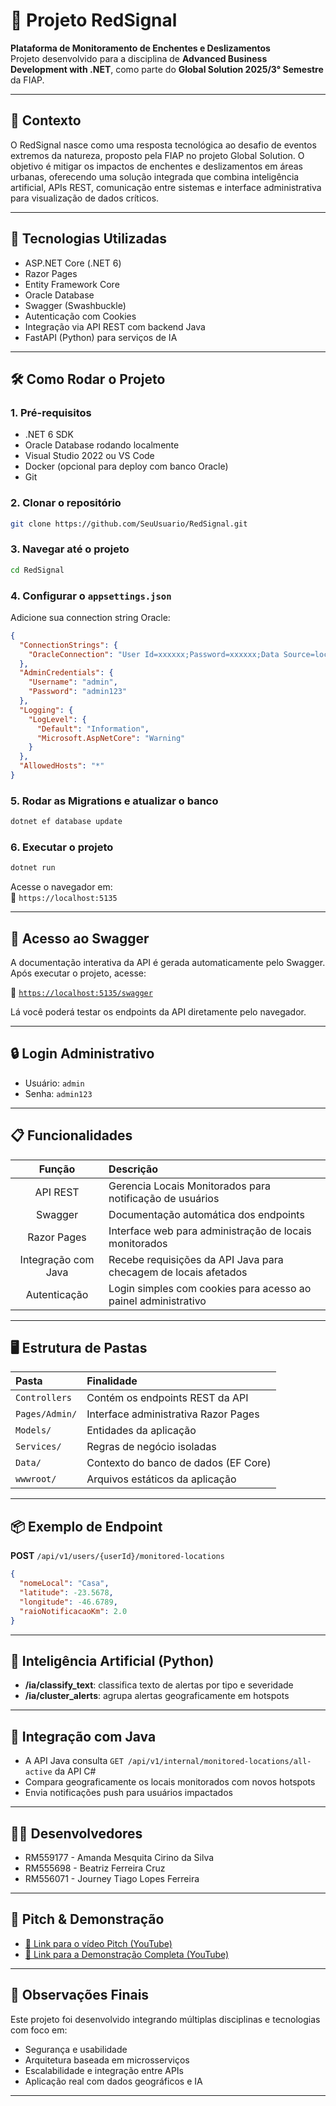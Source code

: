 # 🚨 Projeto RedSignal

**Plataforma de Monitoramento de Enchentes e Deslizamentos**  
Projeto desenvolvido para a disciplina de **Advanced Business Development with .NET**, como parte do **Global Solution 2025/3° Semestre** da FIAP.

---

## 🎯 Contexto

O RedSignal nasce como uma resposta tecnológica ao desafio de eventos extremos da natureza, proposto pela FIAP no projeto Global Solution. O objetivo é mitigar os impactos de enchentes e deslizamentos em áreas urbanas, oferecendo uma solução integrada que combina inteligência artificial, APIs REST, comunicação entre sistemas e interface administrativa para visualização de dados críticos.

---

## 🔧 Tecnologias Utilizadas

- ASP.NET Core (.NET 6)
- Razor Pages
- Entity Framework Core
- Oracle Database
- Swagger (Swashbuckle)
- Autenticação com Cookies
- Integração via API REST com backend Java
- FastAPI (Python) para serviços de IA

---

## 🛠️ Como Rodar o Projeto

### 1. Pré-requisitos
- .NET 6 SDK
- Oracle Database rodando localmente
- Visual Studio 2022 ou VS Code
- Docker (opcional para deploy com banco Oracle)
- Git

### 2. Clonar o repositório
```bash
git clone https://github.com/SeuUsuario/RedSignal.git
```

### 3. Navegar até o projeto
```bash
cd RedSignal
```

### 4. Configurar o `appsettings.json`
Adicione sua connection string Oracle:
```json
{
  "ConnectionStrings": {
    "OracleConnection": "User Id=xxxxxx;Password=xxxxxx;Data Source=localhost:1521/XEPDB1;"
  },
  "AdminCredentials": {
    "Username": "admin",
    "Password": "admin123"
  },
  "Logging": {
    "LogLevel": {
      "Default": "Information",
      "Microsoft.AspNetCore": "Warning"
    }
  },
  "AllowedHosts": "*"
}
```

### 5. Rodar as Migrations e atualizar o banco
```bash
dotnet ef database update
```

### 6. Executar o projeto
```bash
dotnet run
```

Acesse o navegador em:  
🔗 `https://localhost:5135`

---

## 📘 Acesso ao Swagger

A documentação interativa da API é gerada automaticamente pelo Swagger. Após executar o projeto, acesse:

🔗 [`https://localhost:5135/swagger`](https://localhost:5135/swagger)

Lá você poderá testar os endpoints da API diretamente pelo navegador.

---

## 🔒 Login Administrativo

- Usuário: `admin`  
- Senha: `admin123`

---

## 📋 Funcionalidades

| Função | Descrição |
|:------:|:---------|
| API REST | Gerencia Locais Monitorados para notificação de usuários |
| Swagger | Documentação automática dos endpoints |
| Razor Pages | Interface web para administração de locais monitorados |
| Integração com Java | Recebe requisições da API Java para checagem de locais afetados |
| Autenticação | Login simples com cookies para acesso ao painel administrativo |

---

## 🖥️ Estrutura de Pastas

| Pasta | Finalidade |
|:------|:-----------|
| `Controllers` | Contém os endpoints REST da API |
| `Pages/Admin/` | Interface administrativa Razor Pages |
| `Models/` | Entidades da aplicação |
| `Services/` | Regras de negócio isoladas |
| `Data/` | Contexto do banco de dados (EF Core) |
| `wwwroot/` | Arquivos estáticos da aplicação |

---

## 📦 Exemplo de Endpoint

**POST** `/api/v1/users/{userId}/monitored-locations`

```json
{
  "nomeLocal": "Casa",
  "latitude": -23.5678,
  "longitude": -46.6789,
  "raioNotificacaoKm": 2.0
}
```

---

## 🧠 Inteligência Artificial (Python)

- **/ia/classify_text**: classifica texto de alertas por tipo e severidade  
- **/ia/cluster_alerts**: agrupa alertas geograficamente em hotspots

---

## 🤝 Integração com Java

- A API Java consulta `GET /api/v1/internal/monitored-locations/all-active` da API C#
- Compara geograficamente os locais monitorados com novos hotspots
- Envia notificações push para usuários impactados

---

## 👨‍💻 Desenvolvedores

- RM559177 - Amanda Mesquita Cirino da Silva  
- RM555698 - Beatriz Ferreira Cruz  
- RM556071 - Journey Tiago Lopes Ferreira

---

## 🎥 Pitch & Demonstração

- [🔗 Link para o vídeo Pitch (YouTube)](https://youtube.com/...)
- [🔗 Link para a Demonstração Completa (YouTube)](https://youtube.com/...)

---

## 📝 Observações Finais

Este projeto foi desenvolvido integrando múltiplas disciplinas e tecnologias com foco em:

- Segurança e usabilidade
- Arquitetura baseada em microsserviços
- Escalabilidade e integração entre APIs
- Aplicação real com dados geográficos e IA

---
